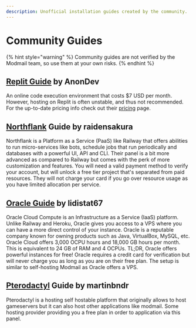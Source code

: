 ```yaml
---
description: Unofficial installation guides created by the community.
---
```


# Community Guides

{% hint style="warning" %}
Community guides are not verified by the Modmail team, so use them at your own risks.
{% endhint %}

## [Replit Guide](https://gist.github.com/anondev-sudo/24978429b85b44348bcff5c0885afe82) by AnonDev

An online code execution environment that costs $7 USD per month. However, hosting on Replit is often unstable, and thus not recommended. For the up-to-date pricing info check out their [pricing](https://replit.com/pricing) page.

## [Northflank](https://blog.project-mei.xyz/2023/04/11/hosting-discord-modmail-on-northflank/) Guide by raidensakura

Northflank is a Platform as a Service (PaaS) like Railway that offers abilities to run micro-services like bots, schedule jobs that run periodically and databases with a powerful UI, API and CLI. Their panel is a bit more advanced as compared to Railway but comes with the perk of more customization and features. You will need a valid payment method to verify your account, but will unlock a free tier project that's separated from paid resources. They will not charge your card if you go over resource usage as you have limited allocation per service.

## [Oracle Guide](http://docs.lidistat67.xyz/) by lidistat67

Oracle Cloud Compute is an Infrastructure as a Service (IaaS) platform. Unlike Railway and Heroku, Oracle gives you access to a VPS where you can have a more direct control of your instance. Oracle is a reputable company known for owning products such as Java, VirtualBox, MySQL, etc. Oracle Cloud offers 3,000 OCPU hours and 18,000 GB hours per month. This is equivalent to 24 GB of RAM and 4 OCPUs. TL;DR, Oracle offers powerful instances for free! Oracle requires a credit card for verification but will never charge you as long as you are on their free plan. The setup is similar to self-hosting Modmail as Oracle offers a VPS.

## [Pterodactyl](https://martinbndr.gitbook.io/modmail-hosting-on-pterodactyl/) Guide by martinbndr

Pterodactyl is a hosting self hostable platform that originally allows to host gameservers but it can also host other applications like modmail.
Some hosting provider providing you a free plan in order to application via this panel.